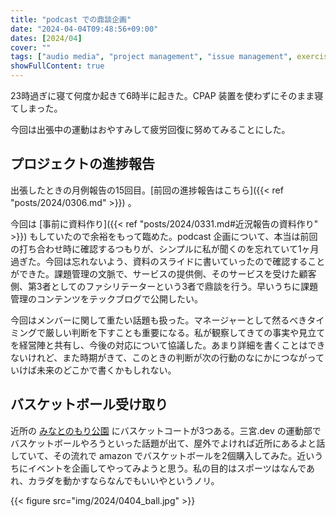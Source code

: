 ```yaml
---
title: "podcast での鼎談企画"
date: "2024-04-04T09:48:56+09:00"
dates: [2024/04]
cover: ""
tags: ["audio media", "project management", "issue management", exercise]
showFullContent: true
---
```


23時過ぎに寝て何度か起きて6時半に起きた。CPAP 装置を使わずにそのまま寝てしまった。

今回は出張中の運動はおやすみして疲労回復に努めてみることにした。

## プロジェクトの進捗報告

出張したときの月例報告の15回目。[前回の進捗報告はこちら]({{< ref "posts/2024/0306.md" >}}) 。

今回は [事前に資料作り]({{< ref "posts/2024/0331.md#近況報告の資料作り" >}}) もしていたので余裕をもって臨めた。podcast 企画について、本当は前回の打ち合わせ時に確認するつもりが、シンプルに私が聞くのを忘れていて1ヶ月過ぎた。今回は忘れないよう、資料のスライドに書いていったので確認することができた。課題管理の文脈で、サービスの提供側、そのサービスを受けた顧客側、第3者としてのファシリテーターという3者で鼎談を行う。早いうちに課題管理のコンテンツをテックブログで公開したい。

今回はメンバーに関して重たい話題も扱った。マネージャーとして然るべきタイミングで厳しい判断を下すことも重要になる。私が観察してきての事実や見立てを経営陣と共有し、今後の対応について協議した。あまり詳細を書くことはできないけれど、また時期がきて、このときの判断が次の行動のなにかにつながっていけば未来のどこかで書くかもしれない。

## バスケットボール受け取り

近所の [みなとのもり公園](https://ossan-basketball.com/minatonomorikouen/) にバスケットコートが3つある。三宮.dev の運動部でバスケットボールやろうといった話題が出て、屋外でよければ近所にあるよと話していて、その流れで amazon でバスケットボールを2個購入してみた。近いうちにイベントを企画してやってみようと思う。私の目的はスポーツはなんであれ、カラダを動かすならなんでもいいやというノリ。

{{< figure src="img/2024/0404_ball.jpg" >}}
